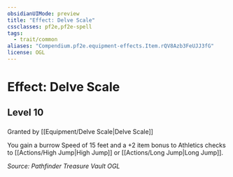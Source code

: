 ```yaml
---
obsidianUIMode: preview
title: "Effect: Delve Scale"
cssclasses: pf2e,pf2e-spell
tags:
  - trait/common
aliases: "Compendium.pf2e.equipment-effects.Item.rQV8Azb3FeUJJ3fG"
license: OGL
---
```

# Effect: Delve Scale
## Level 10
### 






Granted by [[Equipment/Delve Scale|Delve Scale]]

You gain a burrow Speed of 15 feet and a +2 item bonus to Athletics checks to [[Actions/High Jump|High Jump]] or [[Actions/Long Jump|Long Jump]].

*Source: Pathfinder Treasure Vault*
*OGL*